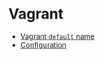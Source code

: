 # Vagrant

* [Vagrant `default` name](http://stackoverflow.com/questions/17845637/vagrant-default-name)
* [Configuration](http://docs.vagrantup.com/v2/virtualbox/configuration.html)